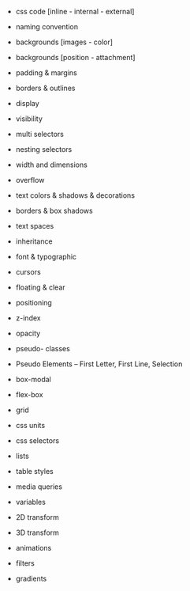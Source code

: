 - css code [inline - internal - external]
- naming convention     
- backgrounds [images - color]
- backgrounds [position - attachment]
- padding & margins
- borders & outlines
- display
- visibility
- multi selectors
- nesting selectors
- width and dimensions
- overflow
- text colors & shadows & decorations
- borders & box shadows
- text spaces
- inheritance
- font & typographic
- cursors
- floating & clear



- positioning
- z-index
- opacity
- pseudo- classes
- Pseudo Elements – First Letter, First Line, Selection
- box-modal
- flex-box
- grid


- css units
- css selectors
- lists
- table styles

- media queries
- variables
- 2D transform
- 3D transform
- animations


- filters
- gradients



